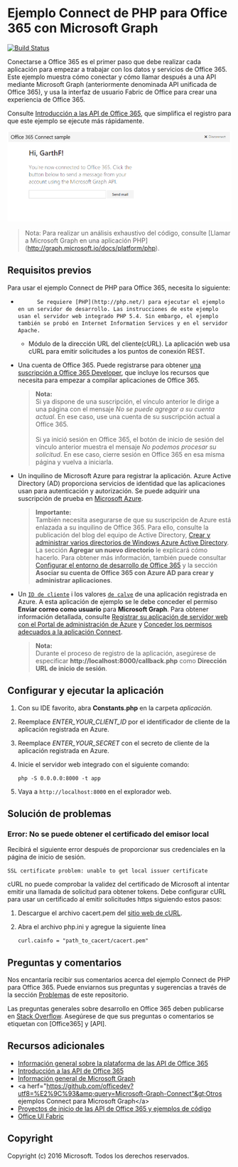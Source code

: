 # Ejemplo Connect de PHP para Office 365 con Microsoft Graph

[![Build Status](https://travis-ci.org/microsoftgraph/php-connect-rest-sample.svg?branch=master)](https://travis-ci.org/microsoftgraph/php-connect-rest-sample)

Conectarse a Office 365 es el primer paso que debe realizar cada aplicación para empezar a trabajar con los datos y servicios de Office 365. Este ejemplo muestra cómo conectar y cómo llamar después a una API mediante Microsoft Graph (anteriormente denominada API unificada de Office 365), y usa la interfaz de usuario Fabric de Office para crear una experiencia de Office 365.

Consulte [Introducción a las API de Office 365](http://dev.office.com/getting-started/office365apis?platform=option-php#setup), que simplifica el registro para que este ejemplo se ejecute más rápidamente.

![Captura de pantalla del ejemplo Connect de PHP para Office 365](../readme-images/php-connect-rest-sample.png)

> Nota: Para realizar un análisis exhaustivo del código, consulte [Llamar a Microsoft Graph en una aplicación PHP] (http://graph.microsoft.io/docs/platform/php).


## Requisitos previos

Para usar el ejemplo Connect de PHP para Office 365, necesita lo siguiente:

* 
            Se requiere [PHP](http://php.net/) para ejecutar el ejemplo en un servidor de desarrollo. Las instrucciones de este ejemplo usan el servidor web integrado PHP 5.4. Sin embargo, el ejemplo también se probó en Internet Information Services y en el servidor Apache.
	* Módulo de la dirección URL del cliente(cURL). La aplicación web usa cURL para emitir solicitudes a los puntos de conexión REST. 
* Una cuenta de Office 365. Puede registrarse para obtener [una suscripción a Office 365 Developer](https://aka.ms/devprogramsignup), que incluye los recursos que necesita para empezar a compilar aplicaciones de Office 365.

     > **Nota:**<br />
     Si ya dispone de una suscripción, el vínculo anterior le dirige a una página con el mensaje *No se puede agregar a su cuenta actual*. En ese caso, use una cuenta de su suscripción actual a Office 365.<br /><br />
     Si ya inició sesión en Office 365, el botón de inicio de sesión del vínculo anterior muestra el mensaje *No podemos procesar su solicitud*. En ese caso, cierre sesión en Office 365 en esa misma página y vuelva a iniciarla.
* Un inquilino de Microsoft Azure para registrar la aplicación. Azure Active Directory (AD) proporciona servicios de identidad que las aplicaciones usan para autenticación y autorización. Se puede adquirir una suscripción de prueba en [Microsoft Azure](https://account.windowsazure.com/SignUp).

     > **Importante:**<br />
     También necesita asegurarse de que su suscripción de Azure está enlazada a su inquilino de Office 365. Para ello, consulte la publicación del blog del equipo de Active Directory, [Crear y administrar varios directorios de Windows Azure Active Directory](http://blogs.technet.com/b/ad/archive/2013/11/08/creating-and-managing-multiple-windows-azure-active-directories.aspx). La sección **Agregar un nuevo directorio** le explicará cómo hacerlo. Para obtener más información, también puede consultar [Configurar el entorno de desarrollo de Office 365](ht5ps://msdn.microsoft.com/office/office365/howto/setup-development-environment#bk_CreateAzureSubscription) y la sección **Asociar su cuenta de Office 365 con Azure AD para crear y administrar aplicaciones**.
* Un [```ID de cliente```](app/Constants.php#L29) i los valores [```de calve```](app/Constants.php#L30) de una aplicación registrada en Azure. A esta aplicación de ejemplo se le debe conceder el permiso **Enviar correo como usuario** para **Microsoft Graph**. Para obtener información detallada, consulte [Registrar su aplicación de servidor web con el Portal de administración de Azure](https://msdn.microsoft.com/office/office365/HowTo/add-common-consent-manually#bk_RegisterServerApp) y [Conceder los permisos adecuados a la aplicación Connect](https://github.com/OfficeDev/php-connect-rest-sample/wiki/Grant-permissions-to-the-Connect-application-in-Azure).

     > **Nota:**<br />
     Durante el proceso de registro de la aplicación, asegúrese de especificar **http://localhost:8000/callback.php** como **Dirección URL de inicio de sesión**.

## Configurar y ejecutar la aplicación

1. Con su IDE favorito, abra **Constants.php** en la carpeta *aplicación*.
2. Reemplace *ENTER_YOUR_CLIENT_ID* por el identificador de cliente de la aplicación registrada en Azure.
3. Reemplace *ENTER_YOUR_SECRET* con el secreto de cliente de la aplicación registrada en Azure.
4. Inicie el servidor web integrado con el siguiente comando:
    ```
    php -S 0.0.0.0:8000 -t app
    ```
    
5. Vaya a ```http://localhost:8000``` en el explorador web.

## Solución de problemas

### Error: No se puede obtener el certificado del emisor local

Recibirá el siguiente error después de proporcionar sus credenciales en la página de inicio de sesión.
```
SSL certificate problem: unable to get local issuer certificate
```

cURL no puede comprobar la validez del certificado de Microsoft al intentar emitir una llamada de solicitud para obtener tokens. Debe configurar cURL para usar un certificado al emitir solicitudes https siguiendo estos pasos:  

1. Descargue el archivo cacert.pem del [sitio web de cURL](http://curl.haxx.se/docs/caextract.html). 
2. Abra el archivo php.ini y agregue la siguiente línea

	```
	curl.cainfo = "path_to_cacert/cacert.pem"
	```

## Preguntas y comentarios

Nos encantaría recibir sus comentarios acerca del ejemplo Connect de PHP para Office 365. Puede enviarnos sus preguntas y sugerencias a través de la sección [Problemas](https://github.com/OfficeDev/php-connect-rest-sample/issues) de este repositorio.

Las preguntas generales sobre desarrollo en Office 365 deben publicarse en [Stack Overflow](http://stackoverflow.com/questions/tagged/Office365+API). Asegúrese de que sus preguntas o comentarios se etiquetan con [Office365] y [API].
  
## Recursos adicionales

* [Información general sobre la plataforma de las API de Office 365](https://msdn.microsoft.com/office/office365/howto/platform-development-overview)
* [Introducción a las API de Office 365](http://dev.office.com/getting-started/office365apis)
* [Información general de Microsoft Graph](http://graph.microsoft.io/)
* &lt;a herf="https://github.com/officedev?utf8=%E2%9C%93&amp;query=Microsoft-Graph-Connect"&gt;Otros ejemplos Connect para Microsoft Graph&lt;/a&gt;
* [Proyectos de inicio de las API de Office 365 y ejemplos de código](https://msdn.microsoft.com/office/office365/howto/starter-projects-and-code-samples)
* [Office UI Fabric](https://github.com/OfficeDev/Office-UI-Fabric)

## Copyright
Copyright (c) 2016 Microsoft. Todos los derechos reservados.


